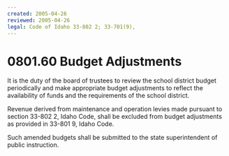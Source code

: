 ```yaml
---
created: 2005-04-26
reviewed: 2005-04-26
legal: Code of Idaho 33-802 2; 33-701(9),
---
```


# 0801.60 Budget Adjustments

It is the duty of the board of trustees to review the school district budget periodically and make appropriate budget adjustments to reflect the availability of funds and the requirements of the school district.

Revenue derived from maintenance and operation levies made pursuant to section 33-802 2, Idaho Code, shall be excluded from budget adjustments as provided in 33-801 9, Idaho Code.

Such amended budgets shall be submitted to the state superintendent of public instruction.


